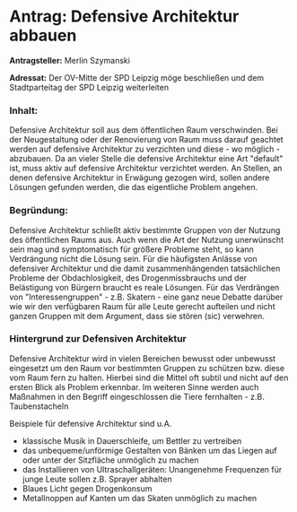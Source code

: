 # Antrag: Defensive Architektur abbauen #

**Antragsteller:** Merlin Szymanski

**Adressat:** Der OV-Mitte der SPD Leipzig möge beschließen und dem Stadtparteitag der SPD Leipzig weiterleiten

### Inhalt: ###
Defensive Architektur soll aus dem öffentlichen Raum verschwinden. Bei der Neugestaltung oder der Renovierung von Raum muss darauf geachtet werden auf defensive Architektur zu verzichten und diese - wo möglich - abzubauen. Da an vieler Stelle die defensive Architektur eine Art "default" ist, muss aktiv auf defensive Architektur verzichtet werden. An Stellen, an denen defensive Architektur in Erwägung gezogen wird, sollen andere Lösungen gefunden werden, die das eigentliche Problem angehen.
 
### Begründung: ###
Defensive Architektur schließt aktiv bestimmte Gruppen von der Nutzung des öffentlichen Raums aus. Auch
wenn die Art der Nutzung unerwünscht sein mag und symptomatisch für größere Probleme steht, so kann Verdrängung nicht die Lösung sein. Für die häufigsten Anlässe von defensiver Architektur und die damit zusammenhängenden tatsächlichen Probleme der Obdachlosigkeit, des Drogenmissbrauchs und der Belästigung von Bürgern braucht es reale Lösungen. Für das Verdrängen von "Interessengruppen" - z.B. Skatern - eine ganz neue Debatte darüber wie wir den verfügbaren Raum für alle Leute gerecht aufteilen und nicht ganzen Gruppen mit dem Argument, dass sie stören (sic) verwehren.

### Hintergrund zur Defensiven Architektur ###
Defensive Architektur wird in vielen Bereichen bewusst oder unbewusst eingesetzt um den Raum vor bestimmten
Gruppen zu schützen bzw. diese vom Raum fern zu halten. Hierbei sind die Mittel oft subtil und nicht 
auf den ersten Blick als Problem erkennbar. Im weiteren Sinne werden auch Maßnahmen in den Begriff eingeschlossen
die Tiere fernhalten - z.B. Taubenstacheln

Beispiele für defensive Architektur sind u.A.
 - klassische Musik in Dauerschleife, um Bettler zu vertreiben 
 - das unbequeme/unförmige Gestalten von Bänken um das Liegen auf oder unter der Sitzfläche unmöglich zu machen
 - das Installieren von Ultraschallgeräten: Unangenehme Frequenzen für junge Leute sollen z.B. Sprayer abhalten
 - Blaues Licht gegen Drogenkonsum
 - Metallnoppen auf Kanten um das Skaten unmöglich zu machen

